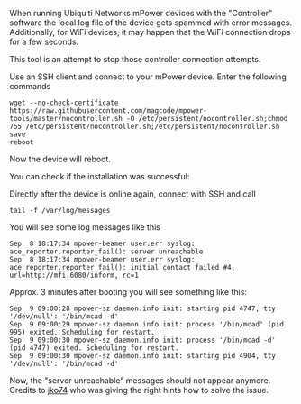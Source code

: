 When running Ubiquiti Networks mPower devices with the "Controller" software the local log file of the device gets spammed with error messages. Additionally, for WiFi devices, it may happen that the WiFi connection drops for a few seconds.

This tool is an attempt to stop those controller connection attempts.

Use an SSH client and connect to your mPower device.
Enter the following commands

```
wget --no-check-certificate https://raw.githubusercontent.com/magcode/mpower-tools/master/nocontroller.sh -O /etc/persistent/nocontroller.sh;chmod 755 /etc/persistent/nocontroller.sh;/etc/persistent/nocontroller.sh
save
reboot
```

Now the device will reboot.

You can check if the installation was successful:

Directly after the device is online again, connect with SSH and call

```
tail -f /var/log/messages
```

You will see some log messages like this

```
Sep  8 18:17:34 mpower-beamer user.err syslog: ace_reporter.reporter_fail(): server unreachable
Sep  8 18:17:34 mpower-beamer user.err syslog: ace_reporter.reporter_fail(): initial contact failed #4, url=http://mfi:6080/inform, rc=1
```

Approx. 3 minutes after booting you will see something like this:

```
Sep  9 09:00:28 mpower-sz daemon.info init: starting pid 4747, tty '/dev/null': '/bin/mcad -d'
Sep  9 09:00:29 mpower-sz daemon.info init: process '/bin/mcad' (pid 995) exited. Scheduling for restart.
Sep  9 09:00:30 mpower-sz daemon.info init: process '/bin/mcad -d' (pid 4747) exited. Scheduling for restart.
Sep  9 09:00:30 mpower-sz daemon.info init: starting pid 4904, tty '/dev/null': '/bin/mcad -d'
```

Now, the "server unreachable" messages should not appear anymore.
Credits to [jko74](https://community.ubnt.com/t5/mFi/Disable-controller-on-2-1-1/m-p/1121528#M10171) who was giving the right hints how to solve the issue.